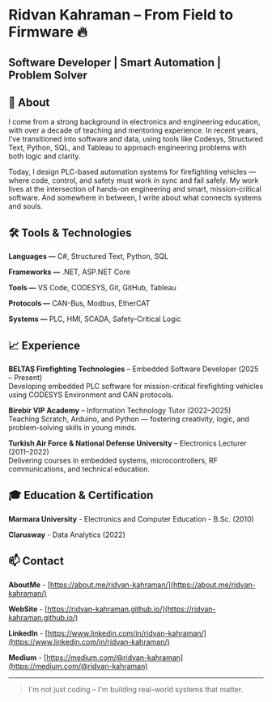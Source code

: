 # Ridvan Kahraman – From Field to Firmware 🔥
## Software Developer | Smart Automation | Problem Solver

## 🎯 About

I come from a strong background in electronics and engineering education, with over a decade of teaching and mentoring experience. In recent years, I’ve transitioned into software and data, using tools like Codesys, Structured Text, Python, SQL, and Tableau to approach engineering problems with both logic and clarity.

Today, I design PLC-based automation systems for firefighting vehicles — where code, control, and safety must work in sync and fail safely. My work lives at the intersection of hands-on engineering and smart, mission-critical software. And somewhere in between, I write about what connects systems and souls.

## 🛠️ Tools & Technologies

**Languages —**
C#, Structured Text, Python, SQL  

**Frameworks —**
.NET, ASP.NET Core  

**Tools —**
VS Code, CODESYS, Git, GitHub, Tableau  

**Protocols —**
CAN-Bus, Modbus, EtherCAT  

**Systems —**
PLC, HMI, SCADA, Safety-Critical Logic  

## 📈 Experience

**BELTAŞ Firefighting Technologies** – Embedded Software Developer (2025 – Present)  
Developing embedded PLC software for mission-critical firefighting vehicles using CODESYS Environment and CAN protocols.  

**Birebir VIP Academy** – Information Technology Tutor (2022–2025)  
Teaching Scratch, Arduino, and Python — fostering creativity, logic, and problem-solving skills in young minds.  

**Turkish Air Force & National Defense University** – Electronics Lecturer (2011–2022)  
Delivering courses in embedded systems, microcontrollers, RF communications, and technical education.  

## 🎓 Education & Certification

**Marmara University** - Electronics and Computer Education - B.Sc. (2010)

**Clarusway** - Data Analytics (2022)

## 📫 Contact

**AboutMe**  - [https://about.me/ridvan-kahraman/](https://about.me/ridvan-kahraman/)

**WebSite**   - [https://ridvan-kahraman.github.io/](https://ridvan-kahraman.github.io/)

**LinkedIn**  - [https://www.linkedin.com/in/ridvan-kahraman/](https://www.linkedin.com/in/ridvan-kahraman/)

**Medium**    - [https://medium.com/@ridvan-kahraman](https://medium.com/@ridvan-kahraman)

---

> I'm not just coding – I'm building real-world systems that matter.
